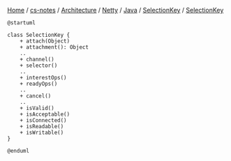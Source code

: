[Home](https://mengxianbin.github.io) /
[cs-notes](https://mengxianbin.github.io/cs-notes/site) /
[Architecture](https://mengxianbin.github.io/cs-notes/site/Architecture) /
[Netty](https://mengxianbin.github.io/cs-notes/site/Architecture/Netty) /
[Java](https://mengxianbin.github.io/cs-notes/site/Architecture/Netty/Java) /
[SelectionKey](https://mengxianbin.github.io/cs-notes/site/Architecture/Netty/Java/SelectionKey) /
[SelectionKey](https://mengxianbin.github.io/cs-notes/site/Architecture/Netty/Java/SelectionKey/SelectionKey)

```puml
@startuml

class SelectionKey {
    + attach(Object)
    + attachment(): Object
    ..
    + channel()
    + selector()
    ..
    + interestOps()
    + readyOps()
    ..
    + cancel()
    ..
    + isValid()
    + isAcceptable()
    + isConnected()
    + isReadable()
    + isWritable()
}

@enduml
```
